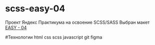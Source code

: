 # scss-easy-04
Проект Яндекс Практикума на освоение SCSS/SASS
Выбран макет [EASY - 04](https://www.figma.com/file/qXaEAtpLvIKviGK44hRkBi/?node-id=6%3A2)

#Технологии
html
css
scss
javascript
git
figma
